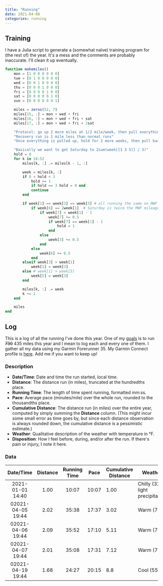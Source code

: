 ```yaml
---
title: "Running"
date: 2021-04-08
categories: running
---
```


## Training

I have a Julia script to generate a (somewhat naïve) training program for (the rest of) the year.
It's a mess and the comments are probably inaccurate.
I'll clean it up eventually.

```julia
function makemiles()
    mon = [1 0 0 0 0 0 0]
    tue = [0 1 0 0 0 0 0]
    wed = [0 0 1 0 0 0 0]
    thu = [0 0 0 1 0 0 0]
    fri = [0 0 0 0 1 0 0]
    sat = [0 0 0 0 0 1 0]
    sun = [0 0 0 0 0 0 1]

    miles = zeros(52, 7)
    miles[15, :] = mon + wed + fri
    miles[16, :] = mon + wed + fri + sat
    miles[17, :] = mon + wed + fri + 2sat

    "Protocol: go up 2 more miles at 1/2 mile/week, then pull everything up by a half mile a week"
    "Recovery run is 1 mile less than normal runs"
    "Once everything is pulled up, hold for 2 more weeks, then pull back 2 miles on the long run"

    "Basically we want to get Saturday to 2sum(week[[1 3 5]] / 3)"
    hold = 0
    for k in 18:52
        miles[k, :] .= miles[k - 1, :]

        week = miles[k, :]
        if 0 < hold < 3
            hold += 1
            if hold == 3 hold = 0 end
            continue
        end

        if week[1] == week[3] == week[5] # all running the same on MWF
            if week[6] == 2week[1]  # Saturday is twice the MWF mileage
                if week[7] < week[1] - 1
                    week[7] += 0.5
                    if week[7] == week[1] - 1
                        hold = 1
                    end
                else
                    week[3] += 0.5
                end
            else
                week[6] += 0.5
            end
        elseif week[3] > week[1]
            week[1] = week[3]
        else # week[1] > week[5]
            week[5] = week[3]
        end

        miles[k, :] .= week
        k += 1
    end

    miles
end
```

## Log

This is a log of all the running I've done this year.
One of my [goals](/about/#my-goals) is to run ~~730~~ 435 miles this year and I mean to log each and every one of them.
I gather all my data using my Garmin Forerunner 35.
My Garmin Connect profile is [here][gc-profile].
Add me if you want to keep up!

### Description

- **Date/Time**: Date and time the run started, local time.
- **Distance**: The distance run (in miles), truncated at the hundredths place.
- **Running Time**: The length of time spent running, formatted mm:ss.
- **Pace**: Average pace (minutes/mile) over the whole run, rounded to the thousandths place.
- **Cumulative Distance**: The distance run (in miles) over the entire year, computed by simply summing the **Distance** column.
  (This might incur some small error as time goes by, but since each distance observation is always rounded down, the cumulative distance is a pessimistic estimate.)
- **Weather**: Qualitative description of the weather with temperature in °F.
- **Disposition**: How I feel before, during, and/or after the run.
  If there's pain or injury, I note it here.

### Data


|    Date/Time     | Distance | Running Time | Pace  | Cumulative Distance | Weather                           | Disposition |
|:----------------:|:--------:|:------------:|-------|---------------------|-----------------------------------|-------------|
| 2021-01-01 14:40 | 1.00     | 10:07        | 10:07 | 1.00                | Chilly (32°), light precipitation | OK          |
| 02021-04-05 19:44| 2.02     | 35:38        | 17:37 | 3.02                | Warm (72°)                        | Relaxed     |
| 02021-04-06 19:44| 2.09     | 35:52        | 17:10 | 5.11                | Warm (70°)                        | Relaxed     |
| 02021-04-07 19:44| 2.01     | 35:08        | 17:31 | 7.12                | Warm (77°)                        | Relaxed     |
| 02021-04-19 19:44| 1.68     | 24:27        | 20:15 | 8.8                 | Cool (55°)                        | Motivated   |

[gc-profile]: https://connect.garmin.com/modern/profile/6c222f05-ac98-4ead-be9c-781ed50dce85